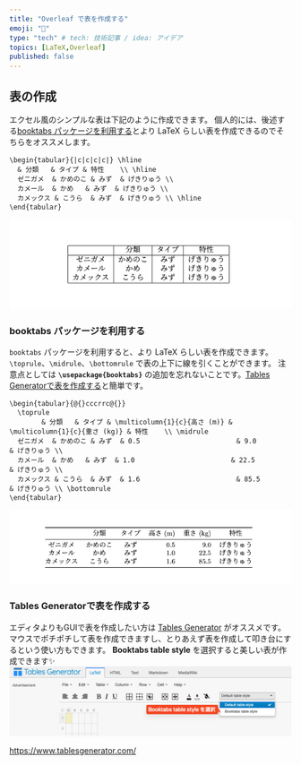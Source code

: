 ```yaml
---
title: "Overleaf で表を作成する"
emoji: "🌿"
type: "tech" # tech: 技術記事 / idea: アイデア
topics: [LaTeX,Overleaf]
published: false
---
```


## 表の作成
エクセル風のシンプルな表は下記のように作成できます。
個人的には、後述する[booktabs パッケージを利用する](#booktabs-パッケージを利用する)とより LaTeX らしい表を作成できるのでそちらをオススメします。
```
\begin{tabular}{|c|c|c|c|} \hline
  & 分類   & タイプ & 特性    \\ \hline
  ゼニガメ  & かめのこ & みず  & げきりゅう \\
  カメール  & かめ   & みず  & げきりゅう \\
  カメックス & こうら  & みず  & げきりゅう \\ \hline
\end{tabular}
```
![](/images/overleaf-table/ex-default-table.png)

### booktabs パッケージを利用する
`booktabs` パッケージを利用すると、より LaTeX らしい表を作成できます。`\toprule`、`\midrule`、`\bottomrule` で表の上下に線を引くことができます。
注意点としては **`\usepackage{booktabs}`** の追加を忘れないことです。[Tables Generatorで表を作成する](#tables-generatorで表を作成する)と簡単です。
```
\begin{tabular}{@{}cccrrc@{}}
  \toprule
        & 分類   & タイプ & \multicolumn{1}{c}{高さ (m)} & \multicolumn{1}{c}{重さ (kg)} & 特性    \\ \midrule
  ゼニガメ  & かめのこ & みず  & 0.5                        & 9.0                         & げきりゅう \\
  カメール  & かめ   & みず  & 1.0                        & 22.5                        & げきりゅう \\
  カメックス & こうら  & みず  & 1.6                        & 85.5                        & げきりゅう \\ \bottomrule
\end{tabular}
```
![](/images/overleaf-table/ex-table.png)

### Tables Generatorで表を作成する
エディタよりもGUIで表を作成したい方は [Tables Generator](https://www.tablesgenerator.com/) がオススメです。マウスでポチポチして表を作成できますし、とりあえず表を作成して叩き台にするという使い方もできます。
**Booktabs table style** を選択すると美しい表が作成できます✨
![](/images/overleaf-table/ex-tables-generator.png)

https://www.tablesgenerator.com/
